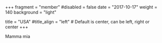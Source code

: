 +++
fragment = "member"
#disabled = false
date = "2017-10-17"
weight = 140
background = "light"

title = "USA"
#title_align = "left" # Default is center, can be left, right or center
+++

Mamma mia
